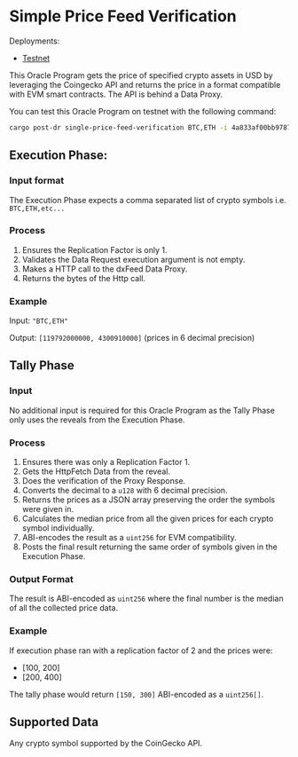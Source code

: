 # Simple Price Feed Verification

Deployments:
- [Testnet](https://testnet.explorer.seda.xyz/oracle-programs/4a833af00bb978730f34bb966fac1025c9719f93af6a61a8092d18db4549f62b)
<!-- - [Mainnet](https://explorer.seda.xyz/oracle-programs/) -->

This Oracle Program gets the price of specified crypto assets in USD by leveraging the Coingecko API and returns the price in a format compatible with EVM smart contracts. The API is behind a Data Proxy.

You can test this Oracle Program on testnet with the following command:

```sh
cargo post-dr single-price-feed-verification BTC,ETH -i 4a833af00bb978730f34bb966fac1025c9719f93af6a61a8092d18db4549f62b
```

## Execution Phase:

### Input format

The Execution Phase expects a comma separated list of crypto symbols i.e. `BTC,ETH,etc...`

### Process

1. Ensures the Replication Factor is only 1.
1. Validates the Data Request execution argument is not empty.
1. Makes a HTTP call to the dxFeed Data Proxy.
1. Returns the bytes of the Http call.

### Example

Input: `"BTC,ETH"`

Output: `[119792000000, 4300910000]` (prices in 6 decimal precision)

## Tally Phase

### Input

No additional input is required for this Oracle Program as the Tally Phase only uses the reveals from the Execution Phase.

### Process

1. Ensures there was only a Replication Factor 1.
1. Gets the HttpFetch Data from the reveal.
1. Does the verification of the Proxy Response.
1. Converts the decimal to a `u128` with 6 decimal precision.
1. Returns the prices as a JSON array preserving the order the symbols were given in.
1. Calculates the median price from all the given prices for each crypto symbol individually.
1. ABI-encodes the result as a `uint256` for EVM compatibility.
1. Posts the final result returning the same order of symbols given in the Execution Phase.

### Output Format

The result is ABI-encoded as `uint256` where the final number is the median of all the collected price data.

### Example

If execution phase ran with a replication factor of 2 and the prices were:
- [100, 200]
- [200, 400]

The tally phase would return `[150, 300]` ABI-encoded as a `uint256[]`.

## Supported Data

Any crypto symbol supported by the CoinGecko API.